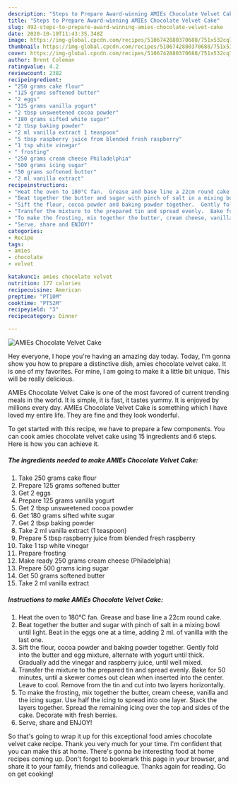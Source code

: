 ```yaml
---
description: "Steps to Prepare Award-winning AMIEs Chocolate Velvet Cake"
title: "Steps to Prepare Award-winning AMIEs Chocolate Velvet Cake"
slug: 492-steps-to-prepare-award-winning-amies-chocolate-velvet-cake
date: 2020-10-19T11:43:35.348Z
image: https://img-global.cpcdn.com/recipes/5106742880370688/751x532cq70/amies-chocolate-velvet-cake-recipe-main-photo.jpg
thumbnail: https://img-global.cpcdn.com/recipes/5106742880370688/751x532cq70/amies-chocolate-velvet-cake-recipe-main-photo.jpg
cover: https://img-global.cpcdn.com/recipes/5106742880370688/751x532cq70/amies-chocolate-velvet-cake-recipe-main-photo.jpg
author: Brent Coleman
ratingvalue: 4.2
reviewcount: 2382
recipeingredient:
- "250 grams cake flour"
- "125 grams softened butter"
- "2 eggs"
- "125 grams vanilla yogurt"
- "2 tbsp unsweetened cocoa powder"
- "180 grams sifted white sugar"
- "2 tbsp baking powder"
- "2 ml vanilla extract 1 teaspoon"
- "5 tbsp raspberry juice from blended fresh raspberry"
- "1 tsp white vinegar"
- " frosting"
- "250 grams cream cheese Philadelphia"
- "500 grams icing sugar"
- "50 grams softened butter"
- "2 ml vanilla extract"
recipeinstructions:
- "Heat the oven to 180°C fan.  Grease and base line a 22cm round cake."
- "Beat together the butter and sugar with pinch of salt in a mixing bowl until light.  Beat in the eggs one at a time, adding 2 ml. of vanilla with the last one."
- "Sift the flour, cocoa powder and baking powder together.  Gently fold into the butter and egg mixture, alternate with yogurt until thick.  Gradually add the vinegar and raspberry juice, until well mixed."
- "Transfer the mixture to the prepared tin and spread evenly.  Bake for 50 minutes, until a skewer comes out clean when inserted into the center.  Leave to cool.  Remove from the tin and cut into two layers horizontally."
- "To make the frosting, mix together the butter, cream cheese, vanilla and the icing sugar.  Use half the icing to spread into one layer.  Stack the layers together.  Spread the remaining icing over the top and sides of the cake.  Decorate with fresh berries."
- "Serve, share and ENJOY!"
categories:
- Recipe
tags:
- amies
- chocolate
- velvet

katakunci: amies chocolate velvet 
nutrition: 177 calories
recipecuisine: American
preptime: "PT10M"
cooktime: "PT52M"
recipeyield: "3"
recipecategory: Dinner

---
```



![AMIEs Chocolate Velvet Cake](https://img-global.cpcdn.com/recipes/5106742880370688/751x532cq70/amies-chocolate-velvet-cake-recipe-main-photo.jpg)

Hey everyone, I hope you're having an amazing day today. Today, I'm gonna show you how to prepare a distinctive dish, amies chocolate velvet cake. It is one of my favorites. For mine, I am going to make it a little bit unique. This will be really delicious.

AMIEs Chocolate Velvet Cake is one of the most favored of current trending meals in the world. It is simple, it is fast, it tastes yummy. It is enjoyed by millions every day. AMIEs Chocolate Velvet Cake is something which I have loved my entire life. They are fine and they look wonderful.




To get started with this recipe, we have to prepare a few components. You can cook amies chocolate velvet cake using 15 ingredients and 6 steps. Here is how you can achieve it.

<!--inarticleads1-->

##### The ingredients needed to make AMIEs Chocolate Velvet Cake:

1. Take 250 grams cake flour
1. Prepare 125 grams softened butter
1. Get 2 eggs
1. Prepare 125 grams vanilla yogurt
1. Get 2 tbsp unsweetened cocoa powder
1. Get 180 grams sifted white sugar
1. Get 2 tbsp baking powder
1. Take 2 ml vanilla extract (1 teaspoon)
1. Prepare 5 tbsp raspberry juice from blended fresh raspberry
1. Take 1 tsp white vinegar
1. Prepare  frosting
1. Make ready 250 grams cream cheese (Philadelphia)
1. Prepare 500 grams icing sugar
1. Get 50 grams softened butter
1. Take 2 ml vanilla extract




<!--inarticleads2-->

##### Instructions to make AMIEs Chocolate Velvet Cake:

1. Heat the oven to 180°C fan.  Grease and base line a 22cm round cake.
1. Beat together the butter and sugar with pinch of salt in a mixing bowl until light.  Beat in the eggs one at a time, adding 2 ml. of vanilla with the last one.
1. Sift the flour, cocoa powder and baking powder together.  Gently fold into the butter and egg mixture, alternate with yogurt until thick.  Gradually add the vinegar and raspberry juice, until well mixed.
1. Transfer the mixture to the prepared tin and spread evenly.  Bake for 50 minutes, until a skewer comes out clean when inserted into the center.  Leave to cool.  Remove from the tin and cut into two layers horizontally.
1. To make the frosting, mix together the butter, cream cheese, vanilla and the icing sugar.  Use half the icing to spread into one layer.  Stack the layers together.  Spread the remaining icing over the top and sides of the cake.  Decorate with fresh berries.
1. Serve, share and ENJOY!




So that's going to wrap it up for this exceptional food amies chocolate velvet cake recipe. Thank you very much for your time. I'm confident that you can make this at home. There's gonna be interesting food at home recipes coming up. Don't forget to bookmark this page in your browser, and share it to your family, friends and colleague. Thanks again for reading. Go on get cooking!
